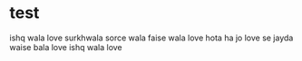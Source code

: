 # test
ishq wala love 
surkhwala sorce wala faise wala love
hota ha jo love se jayda waise bala love
ishq wala love
